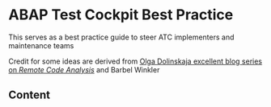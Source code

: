 # ABAP Test Cockpit Best Practice

This serves as a best practice guide to steer ATC implementers and maintenance teams

Credit for some ideas are derived from [Olga Dolinskaja excellent blog series on _Remote Code Analysis_]  and Barbel Winkler

[Olga Dolinskaja excellent blog series on _Remote Code Analysis_]: https://blogs.sap.com/2016/12/12/remote-code-analysis-in-atc-one-central-check-system-for-multiple-systems-on-various-releases/

## Content
